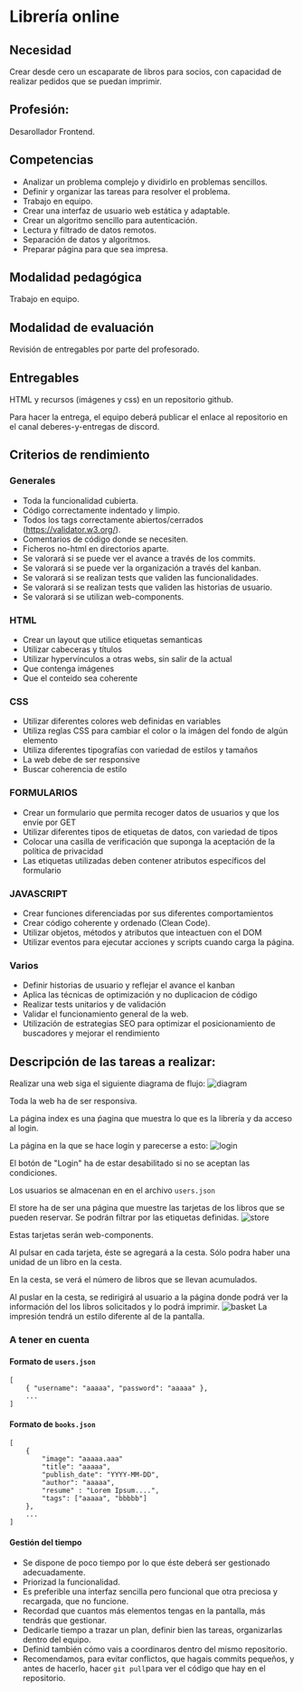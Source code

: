# Librería online

## Necesidad
Crear desde cero un escaparate de libros para socios, con capacidad de realizar pedidos que se puedan imprimir.

## Profesión:
Desarollador Frontend.

## Competencias
- Analizar un problema complejo y dividirlo en problemas sencillos.
- Definir y organizar las tareas para resolver el problema.
- Trabajo en equipo.
- Crear una interfaz de usuario web estática y adaptable.
- Crear un algoritmo sencillo para autenticación.
- Lectura y filtrado de datos remotos.
- Separación de datos y algoritmos.
- Preparar página para que sea impresa.

## Modalidad pedagógica
Trabajo en equipo.


## Modalidad de evaluación
Revisión de entregables por parte del profesorado.


## Entregables

HTML y recursos (imágenes y css) en un repositorio github.

Para hacer la entrega, el equipo deberá publicar el enlace al repositorio en el canal deberes-y-entregas de discord.

## Criterios de rendimiento
### Generales
- Toda la funcionalidad cubierta.
- Código correctamente indentado y limpio.
- Todos los tags correctamente abiertos/cerrados (https://validator.w3.org/).
- Comentarios de código donde se necesiten.
- Ficheros no-html en directorios aparte.
- Se valorará si se puede ver el avance a través de los commits.
- Se valorará si se puede ver la organización a través del kanban.
- Se valorará si se realizan tests que validen las funcionalidades.
- Se valorará si se realizan tests que validen las historias de usuario.
- Se valorará si se utilizan web-components.


### HTML
- Crear un layout que utilice etiquetas semanticas
- Utilizar cabeceras y títulos
- Utilizar hypervínculos a otras webs, sin salir de la actual
- Que contenga imágenes
- Que el conteido sea coherente

### CSS
- Utilizar diferentes colores web definidas en variables
- Utiliza reglas CSS para cambiar el color o la imágen del fondo de algún elemento
- Utiliza diferentes tipografías con variedad de estilos y tamaños
- La web debe de ser responsive
- Buscar coherencia de estilo

### FORMULARIOS
- Crear un formulario que permita recoger datos de usuarios y que los envíe por GET
- Utilizar diferentes tipos de etiquetas de datos, con variedad de tipos
- Colocar una casilla de verificación que suponga la aceptación de la política de privacidad
- Las etiquetas utilizadas deben contener atributos específicos del formulario

### JAVASCRIPT
- Crear funciones diferenciadas por sus diferentes comportamientos
- Crear código coherente y ordenado (Clean Code).
- Utilizar objetos, métodos y atributos que inteactuen con el DOM
- Utilizar eventos para ejecutar acciones y scripts cuando carga la página.

### Varios
- Definir historias de usuario y reflejar el avance el kanban 
- Aplica las técnicas de optimización y no duplicacion de código
- Realizar tests unitarios y de validación
- Validar el funcionamiento general de la web.
- Utilización de estrategias SEO para optimizar el posicionamiento de buscadores y mejorar el rendimiento


## Descripción de las tareas a realizar:

Realizar una web siga el siguiente diagrama de flujo:
![diagram](./assets/diagram.png "diagram")

Toda la web ha de ser responsiva.

La página index es una ṕagina que muestra lo que es la librería y da acceso al login.

La página en la que se hace login y parecerse a esto:
![login](./assets/login.png "login")

El botón de "Login" ha de estar desabilitado si no se aceptan las condiciones.

Los usuarios se almacenan en en el archivo `users.json`

El store ha de ser una página que muestre las tarjetas de los libros que se pueden reservar. Se podrán filtrar por las etiquetas definidas.
![store](./assets/store.png "store")

Estas tarjetas serán web-components.

Al pulsar en cada tarjeta, éste se agregará a la cesta. Sólo podra haber una unidad de un libro en la cesta.

En la cesta, se verá el número de libros que se llevan acumulados.

Al puslar en la cesta, se redirigirá al usuario a la página donde podrá ver la información del los libros solicitados y lo podrá imprimir.
![basket](./assets/basket.png "basket")
La impresión tendrá un estilo diferente al de la pantalla.

### A tener en cuenta
#### Formato de `users.json`
```
[
    { "username": "aaaaa", "password": "aaaaa" },
    ...
]
```
#### Formato de `books.json`
```
[
    { 
        "image": "aaaaa.aaa"
        "title": "aaaaa",
        "publish_date": "YYYY-MM-DD",
        "author": "aaaaa",
        "resume" : "Lorem Ipsum....",
        "tags": ["aaaaa", "bbbbb"]
    },
    ...
]
```

#### Gestión del tiempo
- Se dispone de poco tiempo por lo que éste deberá ser gestionado adecuadamente.
- Priorizad la funcionalidad.
- Es preferible una interfaz sencilla pero funcional que otra preciosa y recargada, que no funcione.
- Recordad que cuantos más elementos tengas en la pantalla, más tendrás que gestionar.
- Dedicarle tiempo a trazar un plan, definir bien las tareas, organizarlas dentro del equipo.
- Definid también cómo vais a coordinaros dentro del mismo repositorio.
- Recomendamos, para evitar conflictos, que hagais commits pequeños, y antes de hacerlo, hacer `git pull`para ver el código que hay en el repositorio.
